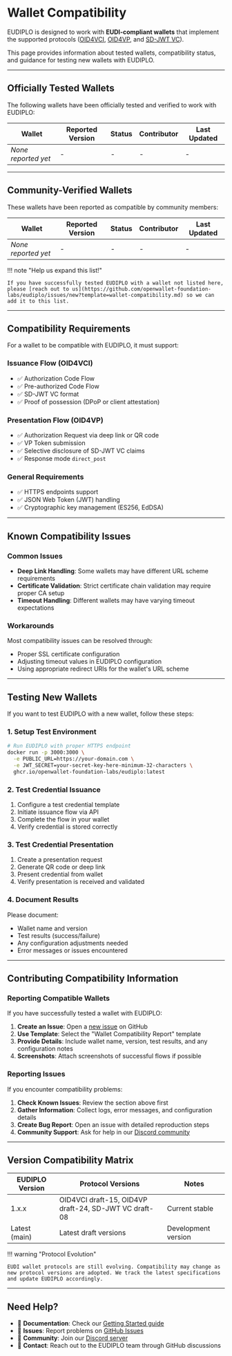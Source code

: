 # Wallet Compatibility

EUDIPLO is designed to work with **EUDI-compliant wallets** that implement the
supported protocols
([OID4VCI](https://openid.net/specs/openid-4-verifiable-credential-issuance-1_0.html),
[OID4VP](https://openid.net/specs/openid-4-verifiable-presentations-1_0.html),
and
[SD-JWT VC](https://www.ietf.org/archive/id/draft-ietf-oauth-selective-disclosure-jwt-08.html)).

This page provides information about tested wallets, compatibility status, and
guidance for testing new wallets with EUDIPLO.

---

## Officially Tested Wallets

The following wallets have been officially tested and verified to work with
EUDIPLO:

| Wallet              | Reported Version | Status | Contributor | Last Updated |
| ------------------- | ---------------- | ------ | ----------- | ------------ |
| _None reported yet_ | -                | -      | -           | -            |

---

## Community-Verified Wallets

These wallets have been reported as compatible by community members:

| Wallet              | Reported Version | Status | Contributor | Last Updated |
| ------------------- | ---------------- | ------ | ----------- | ------------ |
| _None reported yet_ | -                | -      | -           | -            |

!!! note "Help us expand this list!"

    If you have successfully tested EUDIPLO with a wallet not listed here, please [reach out to us](https://github.com/openwallet-foundation-labs/eudiplo/issues/new?template=wallet-compatibility.md) so we can add it to this list.

---

## Compatibility Requirements

For a wallet to be compatible with EUDIPLO, it must support:

### **Issuance Flow (OID4VCI)**

- ✅ Authorization Code Flow
- ✅ Pre-authorized Code Flow
- ✅ SD-JWT VC format
- ✅ Proof of possession (DPoP or client attestation)

### **Presentation Flow (OID4VP)**

- ✅ Authorization Request via deep link or QR code
- ✅ VP Token submission
- ✅ Selective disclosure of SD-JWT VC claims
- ✅ Response mode `direct_post`

### **General Requirements**

- ✅ HTTPS endpoints support
- ✅ JSON Web Token (JWT) handling
- ✅ Cryptographic key management (ES256, EdDSA)

---

## Known Compatibility Issues

### **Common Issues**

- **Deep Link Handling**: Some wallets may have different URL scheme
  requirements
- **Certificate Validation**: Strict certificate chain validation may require
  proper CA setup
- **Timeout Handling**: Different wallets may have varying timeout expectations

### **Workarounds**

Most compatibility issues can be resolved through:

- Proper SSL certificate configuration
- Adjusting timeout values in EUDIPLO configuration
- Using appropriate redirect URIs for the wallet's URL scheme

---

## Testing New Wallets

If you want to test EUDIPLO with a new wallet, follow these steps:

### **1. Setup Test Environment**

```bash
# Run EUDIPLO with proper HTTPS endpoint
docker run -p 3000:3000 \
  -e PUBLIC_URL=https://your-domain.com \
  -e JWT_SECRET=your-secret-key-here-minimum-32-characters \
  ghcr.io/openwallet-foundation-labs/eudiplo:latest
```

### **2. Test Credential Issuance**

1. Configure a test credential template
2. Initiate issuance flow via API
3. Complete the flow in your wallet
4. Verify credential is stored correctly

### **3. Test Credential Presentation**

1. Create a presentation request
2. Generate QR code or deep link
3. Present credential from wallet
4. Verify presentation is received and validated

### **4. Document Results**

Please document:

- Wallet name and version
- Test results (success/failure)
- Any configuration adjustments needed
- Error messages or issues encountered

---

## Contributing Compatibility Information

### **Reporting Compatible Wallets**

If you have successfully tested a wallet with EUDIPLO:

1. **Create an Issue**: Open a
   [new issue](https://github.com/openwallet-foundation-labs/eudiplo/issues/new)
   on GitHub
2. **Use Template**: Select the "Wallet Compatibility Report" template
3. **Provide Details**: Include wallet name, version, test results, and any
   configuration notes
4. **Screenshots**: Attach screenshots of successful flows if possible

### **Reporting Issues**

If you encounter compatibility problems:

1. **Check Known Issues**: Review the section above first
2. **Gather Information**: Collect logs, error messages, and configuration
   details
3. **Create Bug Report**: Open an issue with detailed reproduction steps
4. **Community Support**: Ask for help in our
   [Discord community](https://discord.gg/58ys8XfXDu)

---

## Version Compatibility Matrix

| EUDIPLO Version | Protocol Versions                                     | Notes               |
| --------------- | ----------------------------------------------------- | ------------------- |
| 1.x.x           | OID4VCI draft-15, OID4VP draft-24, SD-JWT VC draft-08 | Current stable      |
| Latest (main)   | Latest draft versions                                 | Development version |

!!! warning "Protocol Evolution"

    EUDI wallet protocols are still evolving. Compatibility may change as new protocol versions are adopted. We track the latest specifications and update EUDIPLO accordingly.

---

## Need Help?

- 📖 **Documentation**: Check our
  [Getting Started guide](../getting-started/quick-start.md)
- 🐛 **Issues**: Report problems on
  [GitHub Issues](https://github.com/openwallet-foundation-labs/eudiplo/issues)
- 💬 **Community**: Join our [Discord server](https://discord.gg/58ys8XfXDu)
- 📧 **Contact**: Reach out to the EUDIPLO team through GitHub discussions
